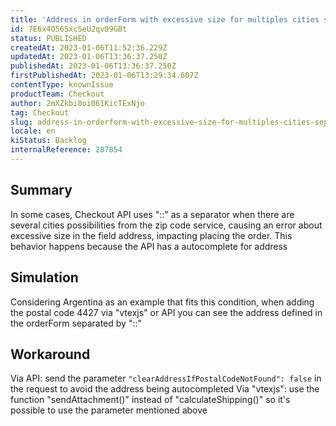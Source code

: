 ```yaml
---
title: 'Address in orderForm with excessive size for multiples cities separated by "::"'
id: 7E6x4O56SxcSeU2qv09GBt
status: PUBLISHED
createdAt: 2023-01-06T11:52:36.229Z
updatedAt: 2023-01-06T13:36:37.250Z
publishedAt: 2023-01-06T13:36:37.250Z
firstPublishedAt: 2023-01-06T13:29:34.607Z
contentType: knownIssue
productTeam: Checkout
author: 2mXZkbi0oi061KicTExNjo
tag: Checkout
slug: address-in-orderform-with-excessive-size-for-multiples-cities-separated-by
locale: en
kiStatus: Backlog
internalReference: 287854
---
```


## Summary


In some cases, Checkout API uses "::" as a separator when there are several cities possibilities from the zip code service, causing an error about excessive size in the field address, impacting placing the order. This behavior happens because the API has a autocomplete for address


##

## Simulation


Considering Argentina as an example that fits this condition, when adding the postal code 4427 via "vtexjs" or API you can see the address defined in the orderForm separated by "::"


##

## Workaround


Via API: send the parameter `"clearAddressIfPostalCodeNotFound": false` in the request to avoid the address being autocompleted
Via "vtexjs": use the function "sendAttachment()" instead of "calculateShipping()" so it's possible to use the parameter mentioned above




